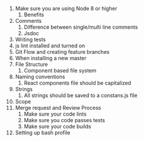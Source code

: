 1. Make sure you are using Node 8 or higher
    1. Benefits
2. Comments
    1. Difference between single/multi line comments
    2. Jsdoc
3. Writing tests
4. js lint installed and turned on
5. Git Flow and creating feature branches
6. When installing a new master
7. File Structure
    1. Component based file system
8. Naming conventions
    1. React components file should be capitalized
9. Strings
    1. All strings should be saved to a constans.js file
10. Scope
11. Merge request and Review Process
    1. Make sure your code lints
    2. Make sure you code passes tests
    3. Make sure your code builds
12. Setting up bash profile
